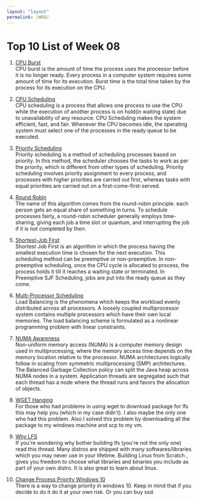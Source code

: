 ```yaml
---
layout: "layout"
permalink: /W08/
---
```


# Top 10 List of Week 08

1. [CPU Burst](https://www.quora.com/What-is-meant-by-CPU-Burst-and-I-O-Burst)<br>
CPU burst is the amount of time the process uses the processor before it is no longer ready.
Every process in a computer system requires some amount of time for its execution. 
Burst time is the total time taken by the process for its execution on the CPU.

2. [CPU Scheduling](https://www.geeksforgeeks.org/cpu-scheduling-in-operating-systems/)<br>
CPU scheduling is a process that allows one process to use the CPU while the 
execution of another process is on hold(in waiting state) due to unavailability 
of any resource. CPU Scheduling makes the system efficient, fast, and fair.
Whenever the CPU becomes idle, the operating system must select one of the 
processes in the ready queue to be executed.

3. [Priority Scheduling](https://www.guru99.com/priority-scheduling-program.html)<br>
Priority scheduling is a method of scheduling processes based on priority.
In this method, the scheduler chooses the tasks to work as per the priority, 
which is different from other types of scheduling.
Priority scheduling involves priority assignment to every process, 
and processes with higher priorities are carried out first, whereas tasks 
with equal priorities are carried out on a first-come-first-served.

4. [Round Robin](https://www.guru99.com/round-robin-scheduling-example.html)<br>
The name of this algorithm comes from the round-robin principle. 
each person gets an equal share of something in turns.
To schedule processes fairly, a round-robin scheduler generally employs time-sharing, giving each job a time slot or quantum,
and interrupting the job if it is not completed by then.

5. [Shortest-Job First](https://www.studytonight.com/operating-system/shortest-job-first)<br>
Shortest Job First is an algorithm in which the process having the smallest execution time is chosen for the next execution.
This scheduling method can be preemptive or non-preemptive.
In non-preemptive scheduling, once the CPU cycle is allocated to process, the process holds it till it reaches a waiting state or terminated.
In Preemptive SJF Scheduling, jobs are put into the ready queue as they come.

6. [Multi-Processor Scheduling](https://www.geeksforgeeks.org/multiple-processor-scheduling-in-operating-system/)<br>
Load Balancing is the phenomena which keeps the workload evenly distributed across all processors.
A loosely coupled multiprocessor system contains multiple processors which have their own local memories.
The load balancing scheme is formulated as a nonlinear programming problem with linear constraints.

7. [NUMA Awareness](https://www.ibm.com/docs/en/sdk-java-technology/7?topic=bgcp-numa-awareness)<br>
Non-uniform memory access (NUMA) is a computer memory design used in multiprocessing, where the memory access time depends on the memory location relative to the processor.
NUMA architectures logically follow in scaling from symmetric multiprocessing (SMP) architectures.
The Balanced Garbage Collection policy can split the Java heap across NUMA nodes in a system. Application threads are segregated such that each thread has a node where the thread runs and favors the allocation of objects.

8. [WGET Hanging](https://serverfault.com/questions/290315/why-is-wget-hanging)<br>
For those who had problems in using wget to download package for lfs this may help you
(which in my case didn't). I also maybe the only one who had this problem. Also I solved 
this problem by downloading all the package to my windows machine and scp to my vm.

9. [Why LFS](https://www.quora.com/Why-should-anyone-build-Linux-from-scratch)<br>
If you're wondering why bother building lfs (you're not the only one) read this thread.
Many distros are shipped with many softwares/libraries which you may never use in your lifetime.
Building Linux from Scratch , gives you freedom to choose what libraries and binaries you include as part of your own distro.
It is also great to learn about linux.

10. [Change Process Priority Windows 10](https://winaero.com/change-process-priority-windows-10/)<br>
There is a way to change priority in windows 10. Keep in mind that if you decide
to do it do it at your own risk. Or you can buy ssd.

